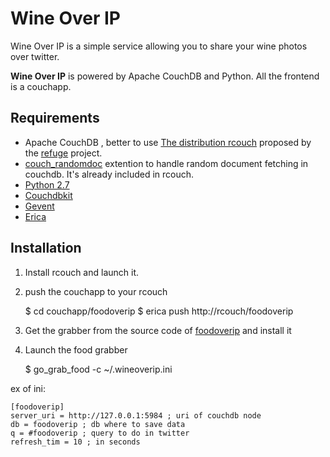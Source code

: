# Wine Over IP

Wine Over IP is a simple service allowing you to share your wine photos
over twitter.

**Wine Over IP** is powered by Apache CouchDB and Python. All the frontend is a
couchapp.


## Requirements

- Apache CouchDB , better to use [The distribution
  rcouch](http://github.com/refuge/rcouch) proposed by the
[refuge](http://refuge.io) project.
- [couch_randomdoc](http://github.com/refuge/couch_randomdoc) extention
  to handle random document fetching in couchdb. It's already included
in rcouch.
- [Python 2.7](http://python.orh)
- [Couchdbkit](http://couchdbkit.org)
- [Gevent](http://gevent.org)
- [Erica](http://github.com/benoitc/erica)


## Installation

1. Install rcouch and launch it.
2. push the couchapp to your rcouch

    $ cd couchapp/foodoverip
    $ erica push http://rcouch/foodoverip


3. Get the grabber from the source code of
   [foodoverip](http://github.com/benoitc/foodoverip) and install it

3. Launch the food grabber

    $ go_grab_food -c ~/.wineoverip.ini 

ex of ini:

    [foodoverip]
    server_uri = http://127.0.0.1:5984 ; uri of couchdb node
    db = foodoverip ; db where to save data
    q = #foodoverip ; query to do in twitter
    refresh_tim = 10 ; in seconds
